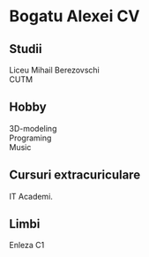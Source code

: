 # Bogatu Alexei CV

## Studii

Liceu Mihail Berezovschi   
CUTM  

## Hobby

3D-modeling  
Programing  
Music  

## Cursuri extracuriculare

IT Academi.

## Limbi

Enleza C1